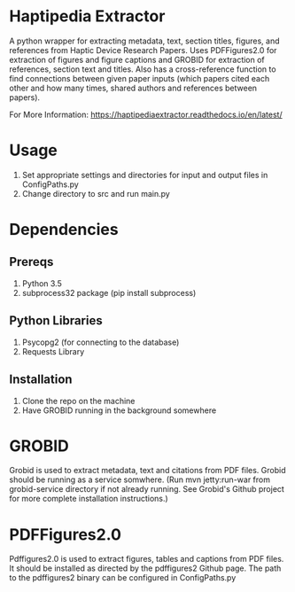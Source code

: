 # Haptipedia Extractor
A python wrapper for extracting metadata, text, section titles, figures, and references from Haptic Device Research Papers.
Uses PDFFigures2.0 for extraction of figures and figure captions and GROBID for extraction of references, section text and titles.
Also has a cross-reference function to find connections between given paper inputs (which papers cited each other and how many times, shared authors and references between papers).

For More Information:
https://haptipediaextractor.readthedocs.io/en/latest/

# Usage 
1. Set appropriate settings and directories for input and output files in ConfigPaths.py
2. Change directory to src and run main.py

# Dependencies 

## Prereqs
1. Python 3.5
2. subprocess32 package (pip install subprocess)

## Python Libraries
1. Psycopg2 (for connecting to the database)
2. Requests Library

## Installation
1. Clone the repo on the machine
2. Have GROBID running in the background somewhere

# GROBID
Grobid is used to extract metadata, text and citations from PDF files. Grobid should be running as a service somwhere. (Run mvn jetty:run-war from grobid-service directory if not already running. See Grobid's Github project for more complete installation instructions.)

# PDFFigures2.0
Pdffigures2.0 is used to extract figures, tables and captions from PDF files. It should be installed as directed by the pdffigures2 Github page. The path to the pdffigures2 binary can be configured in ConfigPaths.py


